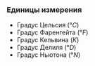 ### Единицы измерения
- Градус Цельсия (°$C$)
- Градус Фаренгейта (°$F$)
- Градус Кельвина ($K$)
- Градус Делиля (°$D$)
- Градус Ньютона (°$N$)